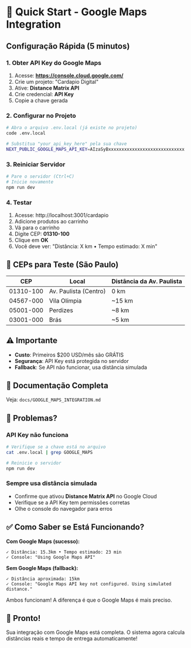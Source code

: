 # 🚀 Quick Start - Google Maps Integration

## Configuração Rápida (5 minutos)

### 1. Obter API Key do Google Maps

1. Acesse: **https://console.cloud.google.com/**
2. Crie um projeto: "Cardapio Digital"
3. Ative: **Distance Matrix API**
4. Crie credencial: **API Key**
5. Copie a chave gerada

### 2. Configurar no Projeto

```bash
# Abra o arquivo .env.local (já existe no projeto)
code .env.local

# Substitua "your_api_key_here" pela sua chave
NEXT_PUBLIC_GOOGLE_MAPS_API_KEY=AIzaSyBxxxxxxxxxxxxxxxxxxxxxxxxxxxxx
```

### 3. Reiniciar Servidor

```bash
# Pare o servidor (Ctrl+C)
# Inicie novamente
npm run dev
```

### 4. Testar

1. Acesse: http://localhost:3001/cardapio
2. Adicione produtos ao carrinho
3. Vá para o carrinho
4. Digite CEP: **01310-100**
5. Clique em **OK**
6. Você deve ver: "Distância: X km • Tempo estimado: X min"

## 🎯 CEPs para Teste (São Paulo)

| CEP | Local | Distância da Av. Paulista |
|-----|-------|---------------------------|
| 01310-100 | Av. Paulista (Centro) | 0 km |
| 04567-000 | Vila Olímpia | ~15 km |
| 05001-000 | Perdizes | ~8 km |
| 03001-000 | Brás | ~5 km |

## ⚠️ Importante

- **Custo**: Primeiros $200 USD/mês são GRÁTIS
- **Segurança**: API Key está protegida no servidor
- **Fallback**: Se API não funcionar, usa distância simulada

## 📖 Documentação Completa

Veja: `docs/GOOGLE_MAPS_INTEGRATION.md`

## 🐛 Problemas?

### API Key não funciona
```bash
# Verifique se a chave está no arquivo
cat .env.local | grep GOOGLE_MAPS

# Reinicie o servidor
npm run dev
```

### Sempre usa distância simulada
- Confirme que ativou **Distance Matrix API** no Google Cloud
- Verifique se a API Key tem permissões corretas
- Olhe o console do navegador para erros

## ✅ Como Saber se Está Funcionando?

**Com Google Maps (sucesso):**
```
✓ Distância: 15.3km • Tempo estimado: 23 min
✓ Console: "Using Google Maps API"
```

**Sem Google Maps (fallback):**
```
✓ Distância aproximada: 15km
✓ Console: "Google Maps API key not configured. Using simulated distance."
```

Ambos funcionam! A diferença é que o Google Maps é mais preciso.

## 🎉 Pronto!

Sua integração com Google Maps está completa. O sistema agora calcula distâncias reais e tempo de entrega automaticamente!
